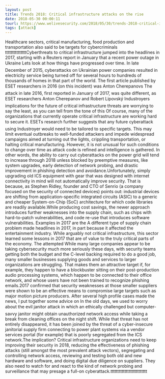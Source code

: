 ```yaml
---
layout: post
title: Trends 2018: Critical infrastructure attacks on the rise
date: 2018-05-30 00:00:11
tourl: https://www.welivesecurity.com/2018/05/30/trends-2018-critical-infrastructure-attacks/
tags: [attack]
---
```

Healthcare sectors, critical manufacturing, food production and transportation also said to be targets for cybercriminals tttttttttttttttCyberthreats to critical infrastructure jumped into the headlines in 2017, starting with a Reuters report in January that a recent power outage in Ukraine Lets look at how things have progressed over time. In late December of 2015, cyberattacks on Ukrainian power companies resulted in electricity service being turned off for several hours to hundreds of thousands of homes in that part of the world. The first article published by ESET researchers in 2016 (on this incident) was Anton Cherepanovs The attack in late 2016, first reported in January of 2017, was quite different, as ESET researchers Anton Cherepanov and Robert Lipovský Industroyers implications for the future of critical infrastructure threats are worrying to say the least, as you can tell from the tone of this Of course, many of the organizations that currently operate critical infrastructure are working hard to secure it. ESETs research further suggests that any future cyberattack using Industroyer would need to be tailored to specific targets. This may limit eventual outbreaks to well-funded attackers and impede widespread campaigns aimed at turning out the lights, crippling transportation, or halting critical manufacturing. However, it is not unusual for such conditions to change over time as attack code is refined and intelligence is gathered. In other words, the ability to carry out cyberattacks on the power grid will tend to increase through 2018 unless blocked by preemptive measures, like system upgrades, early detection of network probing, and drastic improvement in phishing detection and avoidance.Unfortunately, simply upgrading old ICS equipment with gear that was designed with internet connectivity in mind will not automatically improve security. That is because, as Stephen Ridley, founder and CTO of Senrio (a company focused on the security of connected devices) points out: industrial devices are shifting from application-specific integrated circuits (ASIC) to a generic and cheaper System-on-Chip (SoC) architecture for which code libraries are readily available.While producing cost savings, the newer approach introduces further weaknesses into the supply chain, such as chips with hard-to-patch vulnerabilities, and code re-use that introduces software vulnerabilities. Examples in 2017 are the A different type of supply chain problem made headlines in 2017, in part because it affected the entertainment industry. While arguably not critical infrastructure, this sector learned some lessons in 2017 that are of value to the truly critical parts of the economy. The attempted While many large companies appear to be taking cybersecurity much more seriously these days, with security teams getting both the budget and the C-level backing required to do a good job, many smaller businesses supplying goods and services to larger organizations are struggling. That makes them an attractive target if, for example, they happen to have a blockbuster sitting on their post-production audio processing systems, which happen to be connected to their office network, and whose users have not been trained to recognize phishing emails.2017 confirmed that security weaknesses at those smaller suppliers were shown to be an effective means to compromise large targets such as major motion picture producers. After several high profile cases made the news, I put together some advice on In the old days, we used to worry about the evil janitor attack in which an ethically challenged but computer-savvy janitor might obtain unauthorized network access while taking a break from cleaning offices on the night shift. While that threat has not entirely disappeared, it has been joined by the threat of a cyber-insecure janitorial supply firm connecting to power plant systems via a vendor services portal (for example) that is poorly segregated from the ICS network.The implication? Critical infrastructure organizations need to keep improving their security in 2018, reducing the effectiveness of phishing attacks (still amongst the most prevalent attack vectors), segregating and controlling network access, reviewing and testing both old and new hardware and software, and doing digital due diligence on suppliers. They also need to watch for and react to the kind of network probing and surveillance that may presage a full-on cyberattack.tttttttttttttttttttttttttt